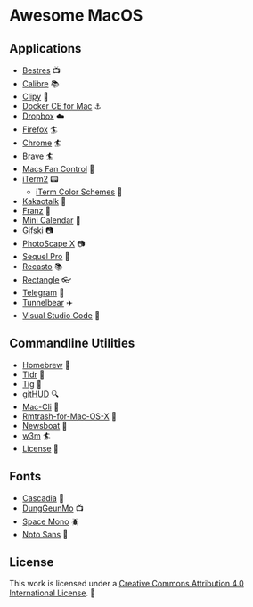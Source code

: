 # Awesome MacOS

## Applications

- [Bestres](https://bestres.wojtek.im/) :tv:
- [Calibre](https://calibre-ebook.com/) :books:
- [Clipy](https://clipy-app.com/) :memo:
- [Docker CE for Mac](https://store.docker.com/editions/community/docker-ce-desktop-mac) :anchor:
- [Dropbox](https://www.dropbox.com/) :cloud:
- [Firefox](https://www.mozilla.org/firefox/) :surfer:
- [Chrome](https://www.google.com/chrome) :surfer:
- [Brave](https://brave.com/) :surfer:
- [Macs Fan Control](https://www.crystalidea.com/macs-fan-control) :flags:
- [iTerm2](https://www.iterm2.com/) :pager:
  - [iTerm Color Schemes](https://github.com/mbadolato/iTerm2-Color-Schemes) :rainbow:
- [Kakaotalk](http://www.kakao.com/talk) :speech_balloon:
- [Franz](https://meetfranz.com/) :speech_balloon:
- [Mini Calendar](https://itunes.apple.com/kr/app/mini-calendar/id1088779979?mt=12) :date:
- [Gifski](https://gif.ski/) :camera:
- [PhotoScape X](http://x.photoscape.org/) :camera:
- [Sequel Pro](https://www.sequelpro.com/) :floppy_disk:
- [Recasto](https://apps.apple.com/kr/app/recasto-convert-pdf-to-images-images-to-pdf/id1144192021) :books:
- [Rectangle](https://rectangleapp.com) :eyeglasses:
- [Telegram](https://telegram.org/) :speech_balloon:
- [Tunnelbear](https://www.tunnelbear.com/) :airplane:
- [Visual Studio Code](https://code.visualstudio.com/) :art:

## Commandline Utilities

- [Homebrew](https://brew.sh/index.html) :beer:
- [Tldr](https://tldr.sh/) :page_facing_up:
- [Tig](http://jonas.nitro.dk/tig/) :rainbow:
- [gitHUD](https://github.com/gbataille/gitHUD) :mag:
- [Mac-Cli](https://github.com/guarinogabriel/Mac-CLI) :tophat:
- [Rmtrash-for-Mac-OS-X](https://github.com/sebikeller/rmtrash-for-Mac-OS-X) :truck:
- [Newsboat](https://newsboat.org/) :e-mail:
- [w3m](http://w3m.sourceforge.net/) :surfer:
- [License](https://www.npmjs.com/package/license) :page_with_curl:

## Fonts

- [Cascadia](https://github.com/microsoft/cascadia-code) :jack_o_lantern:
- [DungGeunMo](https://cactus.tistory.com/193) :tv:
- [Space Mono](https://fonts.google.com/specimen/Space+Mono) :beetle:
- [Noto Sans](https://fonts.google.com/specimen/Noto+Sans) :feet:

## License

This work is licensed under a [Creative Commons Attribution 4.0 International License](https://creativecommons.org/licenses/by/4.0/). :bell:
